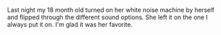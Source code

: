 Last night my 18 month old turned on her white noise machine by herself and flipped through the different sound options. She left it on the one I always put it on. I'm glad it was her favorite.

